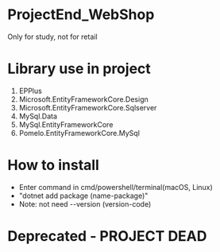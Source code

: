 # ProjectEnd_WebShop
Only for study, not for retail
# Library use in project
1. EPPlus
2. Microsoft.EntityFrameworkCore.Design
3. Microsoft.EntityFrameworkCore.Sqlserver
4. MySql.Data
5. MySql.EntityFrameworkCore
6. Pomelo.EntityFrameworkCore.MySql
# How to install
* Enter command in cmd/powershell/terminal(macOS, Linux)
* "dotnet add package (name-package)"
* Note: not need --version (version-code)
# Deprecated - PROJECT DEAD



